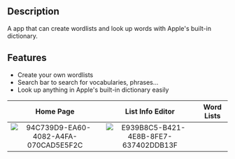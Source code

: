 ## Description
A app that can create wordlists and look up words with Apple's built-in dictionary.

## Features
- Create your own wordlists
- Search bar to search for vocabularies, phrases...
- Look up anything in Apple's built-in dictionary easily

Home Page | List Info Editor | Word Lists
| :---:  | :---: | :---: |
![94C739D9-EA60-4082-A4FA-070CAD5E5F2C](https://github.com/AndyTung401/SwiftUI-Vocabularies/assets/109213867/687773bc-40bf-4468-98e6-68186c657a24) | ![E939B8C5-B421-4E8B-8FE7-637402DDB13F](https://github.com/AndyTung401/SwiftUI-Vocabularies/assets/109213867/f6d4d4df-6960-41b8-ac85-0015ed91379d) | 
